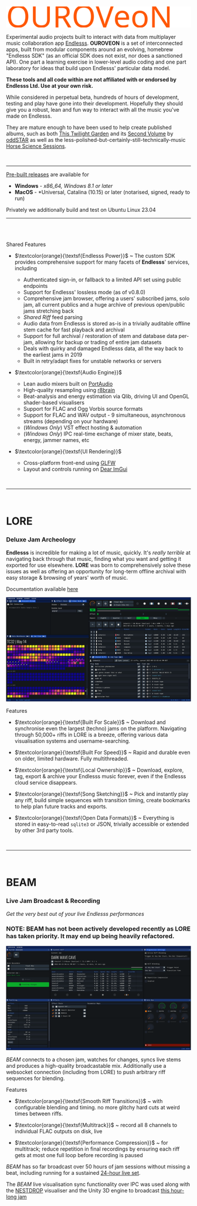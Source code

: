 ![](doc/ouroveon_vec.svg)

Experimental audio projects built to interact with data from multiplayer music collaboration app [Endlesss](https://endlesss.fm). **OUROVEON** is a set of interconnected apps, built from modular components around an evolving, homebrew "Endlesss SDK" (as an official SDK does not exist, nor does a sanctioned API). One part a learning exercise in lower-level audio coding and one part laboratory for ideas that build upon Endlesss' particular data model.

**These tools and all code within are not affiliated with or endorsed by Endlesss Ltd. Use at your own risk.**

While considered in perpetual beta, hundreds of hours of development, testing and play have gone into their development. Hopefully they should give you a robust, lean and fun way to interact with all the music you've made on Endlesss.

They are mature enough to have been used to help create published albums, such as both [This Twilight Garden](https://oddstar.bandcamp.com/album/this-twilight-garden-live-looping-sessions-volume-1) and its [Second Volume](https://oddstar.bandcamp.com/album/this-twilight-garden-live-looping-sessions-volume-2) by [oddSTAR](https://endlesss.fm/oddstar) as well as the less-polished-but-certainly-still-technically-music [Horse Science Sessions](http://ishanisv.org/hs/).

<br>
<hr>

[Pre-built releases](https://github.com/Unbundlesss/OUROVEON/releases) are available for
 * **Windows** - *x86_64, Windows 8.1 or later*
 * **MacOS** - *Universal, Catalina (10.15) or later (notarised, signed, ready to run)

Privately we additionally build and test on Ubuntu Linux 23.04

<hr>
<br>


<br>

Shared Features

 * $\textcolor{orange}{\textsf{Endlesss Power}}$ ~ The custom SDK provides comprehensive support for many facets of **Endlesss**' services, including

   * Authenticated sign-in, or fallback to a limited API set using public endpoints
   * Support for Endlesss' lossless mode (as of v0.8.0)
   * Comprehensive jam browser, offering a users' subscribed jams, solo jam, all current publics and a huge archive of previous open/public jams stretching back
   * *Shared Riff* feed parsing
   * Audio data from Endlesss is stored as-is in a trivially auditable offline stem cache for fast playback and archival
   * Support for full archival / restoration of stem and database data per-jam, allowing for backup or trading of entire jam datasets
   * Deals with quirky and damaged Endlesss data, all the way back to the earliest jams in 2019
   * Built in retry/adapt fixes for unstable networks or servers

 * $\textcolor{orange}{\textsf{Audio Engine}}$

   * Lean audio mixers built on [PortAudio](https://www.portaudio.com/)
   * High-quality resampling using [r8brain](https://github.com/avaneev/r8brain-free-src)
   * Beat-analysis and energy estimation via Qlib, driving UI and OpenGL shader-based visualisers
   * Support for FLAC and Ogg Vorbis source formats
   * Support for FLAC and WAV output - 9 simultaneous, asynchronous streams (depending on your hardware)
   * (*Windows Only*) VST effect hosting & automation
   * (*Windows Only*) IPC real-time exchange of mixer state, beats, energy, jammer names, etc

 * $\textcolor{orange}{\textsf{UI Rendering}}$

   * Cross-platform front-end using [GLFW](https://www.glfw.org/)
   * Layout and controls running on [Dear ImGui](https://github.com/ocornut/imgui)

<br>
<hr>
<br>

# LORE

### __Deluxe Jam Archeology__

**Endlesss** is incredible for making a lot of music, quickly. It's *really terrible* at navigating back through that music, finding what you want and getting it exported for use elsewhere. **LORE** was born to comprehensively solve these issues as well as offering an opportunity for long-term offline archival with easy storage & browsing of years' worth of music.

Documentation available [here](/doc/LORE.MD)

![LORE UI gif](doc/080/lore_ui_1.gif)

Features

* $\textcolor{orange}{\textsf{Built For Scale}}$ ~ Download and synchronise even the largest (techno) jams on the platform. Navigating through 50,000+ riffs in LORE is a breeze, offering various data visualisation systems and username-searching.

* $\textcolor{orange}{\textsf{Built For Speed}}$ ~ Rapid and durable even on older, limited hardware. Fully multithreaded.

* $\textcolor{orange}{\textsf{Local Ownership}}$ ~ Download, explore, tag, export & archive your Endlesss music forever, even if the Endlesss cloud service disappears.

* $\textcolor{orange}{\textsf{Song Sketching}}$ ~ Pick and instantly play any riff, build simple sequences with transition timing, create bookmarks to help plan future tracks and exports.

* $\textcolor{orange}{\textsf{Open Data Formats}}$ ~ Everything is stored in easy-to-read `sqlite3` or JSON, trivially accessible or extended by other 3rd party tools.

<br>
<hr>
<br>

# BEAM

### __Live Jam Broadcast & Recording__

*Get the very best out of your live Endlesss performances*

### NOTE: **BEAM** has not been actively developed recently as **LORE** has taken priority. It may end up being heavily refactored.

![](doc/080/beam_ui_1.gif)

_BEAM_ connects to a chosen jam, watches for changes, syncs live stems and produces a high-quality broadcastable mix. Additionally use a websocket connection (including from LORE) to push arbitrary riff sequences for blending.

Features

* $\textcolor{orange}{\textsf{Smooth Riff Transitions}}$ ~ with configurable blending and timing. no more glitchy hard cuts at weird times between riffs.

* $\textcolor{orange}{\textsf{Multitrack}}$ ~ record all 8 channels to individual FLAC outputs on disk, live

* $\textcolor{orange}{\textsf{Performance Compression}}$ ~ for multitrack; reduce repetition in final recordings by ensuring each riff gets at most one full loop before recording is paused


_BEAM_ has so far broadcast over 50 hours of jam sessions without missing a beat, including running for a sustained [24-hour live set](https://www.youtube.com/watch?v=DHh6k6ehYDg).

The _BEAM_ live visualisation sync functionality over IPC was used along with the [NESTDROP](https://nestimmersion.ca/nestdrop.php) visualiser and the Unity 3D engine to broadcast [this hour-long jam](https://www.youtube.com/watch?v=cQ2DRpkBmyE)

